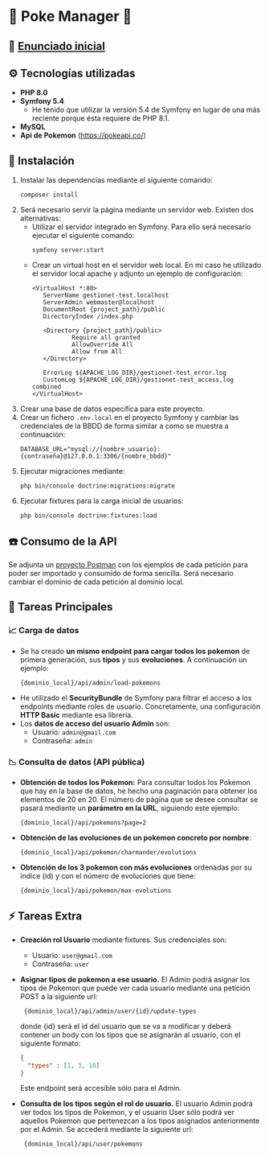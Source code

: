 # 👾 Poke Manager 👾

## 📝 [Enunciado inicial](./doc/enunciado_inicial.md)

## ⚙️ Tecnologías utilizadas

- **PHP 8.0**
- **Symfony 5.4**
  - He tenido que utilizar la versión 5.4 de Symfony en lugar de una más reciente porque ésta requiere de PHP 8.1.
- **MySQL**
- **Api de Pokemon** (https://pokeapi.co/)

## 🔧 Instalación
1. Instalar las dependencias mediante el siguiente comando:
    ``` 
   composer install
    ```
2. Será necesario servir la página mediante un servidor web. Existen dos alternativas: 
   - Utilizar el servidor integrado en Symfony. Para ello será necesario ejecutar el siguiente comando:
     ```
     symfony server:start
     ```
   - Crear un virtual host en el servidor web local. En mi caso he utilizado el servidor local apache y adjunto un 
     ejemplo de configuración:
     ```
     <VirtualHost *:80>
        ServerName gestionet-test.localhost
        ServerAdmin webmaster@localhost
        DocumentRoot {project_path}/public
        DirectoryIndex /index.php

        <Directory {project_path}/public>
                Require all granted
                AllowOverride All
                Allow from All
        </Directory>

        ErrorLog ${APACHE_LOG_DIR}/gestionet-test_error.log
        CustomLog ${APACHE_LOG_DIR}/gestionet-test_access.log combined
     </VirtualHost>
     ```
3. Crear una base de datos específica para este proyecto.
4. Crear un fichero `.env.local` en el proyecto Symfony y cambiar las credenciales de la BBDD de forma similar a como se 
   muestra a continuación:
   ```
   DATABASE_URL="mysql://{nombre_usuario}:{contraseña}@127.0.0.1:3306/{nombre_bbdd}"
   ```
5. Ejecutar migraciones mediante:
   ```
   php bin/console doctrine:migrations:migrate
   ```
6. Ejecutar fixtures para la carga inicial de usuarios:
   ```
   php bin/console doctrine:fixtures:load
   ```

## ☎️ Consumo de la API
Se adjunta un [proyecto Postman](./doc/poke-manager.postman_collection.json) con los ejemplos de cada petición para 
poder ser importado y consumido de forma sencilla. Será necesario cambiar el dominio de cada petición al dominio local.

## 📝 Tareas Principales

### 📈 Carga de datos
- Se ha creado **un mismo endpoint para cargar todos los pokemon** de primera generación, sus **tipos** y sus 
  **evoluciones**.
  A continuación un ejemplo:
    ```
    {dominio_local}/api/admin/load-pokemons
    ```
- He utilizado el **SecurityBundle** de Symfony para filtrar el acceso a los endpoints mediante roles de usuario.
  Concretamente, una configuración **HTTP Basic** mediante esa librería.
- Los **datos de acceso del usuario Admin** son:
  - Usuario: `admin@gmail.com`
  - Contraseña: `admin`


### 📉 Consulta de datos (API pública)
- **Obtención de todos los Pokemon:** Para consultar todos los Pokemon que hay en la base de datos, he hecho una 
  paginación para obtener los elementos de 20 en 20. El número de página que se desee consultar se pasará mediante un 
  **parámetro en la URL**, siguiendo este ejemplo: 
  ```
  {dominio_local}/api/pokemons?page=2
  ```


- **Obtención de las evoluciones de un pokemon concreto por nombre**:  
  ```
  {dominio_local}/api/pokemon/charmander/evolutions
  ```


- **Obtención de los 3 pokemon con más evoluciones** ordenadas por su índice (id) y con el número de evoluciones que 
  tiene:
  ```
  {dominio_local}/api/pokemon/max-evolutions
  ```
  
## ⚡ Tareas Extra

- **Creación rol Usuario** mediante fixtures. Sus credenciales son:
  - Usuario: `user@gmail.com`
  - Contraseña: `user`
  

- **Asignar tipos de pokemon a ese usuario.** El Admin podrá asignar los tipos de Pokemon que puede ver cada  usuario
  mediante una petición POST a la siguiente url: 
   ```
    {dominio_local}/api/admin/user/{id}/update-types
    ```
  donde {id} será el id del usuario que se va a modificar y deberá contener un body con los tipos que se asignarán al
  usuario, con el siguiente formato:
  ```json
  {
    "types" : [1, 3, 10]
  }
  ```
  Este endpoint será accesible sólo para el Admin.


- **Consulta de los tipos según el rol de usuario.** El usuario Admin podrá ver todos los tipos de Pokemon, y el usuario
  User sólo podrá ver aquellos Pokemon que pertenezcan a los tipos asignados anteriormente por el Admin. Se accederá mediante la siguiente url:

   ```
    {dominio_local}/api/user/pokemons
    ```


